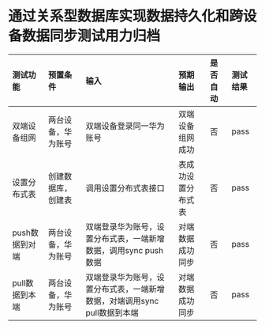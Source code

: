 # 通过关系型数据库实现数据持久化和跨设备数据同步测试用力归档

| 测试功能   | 预置条件      | 输入           | 预期输出     |是否自动|测试结果| 
|:-------|:----------|:-------------|:---------|:-----|:-----|
| 双端设备组网 | 两台设备，华为账号 | 双端设备登录同一华为账号 | 双端设备组网成功 |否|pass|
|设置分布式表|创建数据库，创建表|调用设置分布式表接口|表成功设置分布式表|否|pass|
|push数据到对端|两台设备，华为账号|双端登录华为账号，设置分布式表，一端新增数据，调用sync push数据|对端数据成功同步|否|pass|
|pull数据到本端|两台设备，华为账号|双端登录华为账号，设置分布式表，一端新增数据，对端调用sync pull数据到本端|对端数据成功同步|否|pass|
